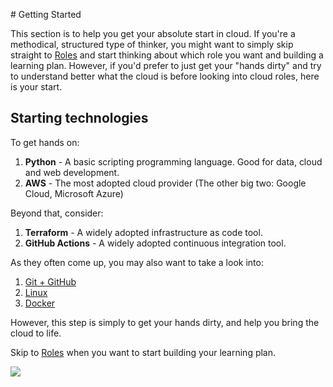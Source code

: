 
# Getting Started

This section is to help you get your absolute start in cloud. If you're a methodical, structured type of thinker, you might want to simply skip straight to [Roles](/roles/) and start thinking about which role you want and building a learning plan. However, if you'd prefer to just get your "hands dirty" and try to understand better what the cloud is before looking into cloud roles, here is your start. 

## Starting technologies

To get hands on: 

1. **Python** - A basic scripting programming language. Good for data, cloud and web development.
2. **AWS** - The most adopted cloud provider (The other big two: Google Cloud, Microsoft Azure)

<!-- TODO: Create dev-enved projects to start with here -->

Beyond that, consider:

1. **Terraform** - A widely adopted infrastructure as code tool. 
2. **GitHub Actions** - A widely adopted continuous integration tool. 

<!-- TODO: Create dev-enved projects to start with here -->

As they often come up, you may also want to take a look into:

1. [Git + GitHub](/getting-started/git-github.md)
2. [Linux](/getting-started/linux-cli.md)
3. [Docker](/getting-started/docker.md)

However, this step is simply to get your hands dirty, and help you bring the cloud to life. 

Skip to [Roles](/roles/) when you want to start building your learning plan. 

![](https://www.youtube.com/watch?v=zEstvzOgRHo&t=39s)